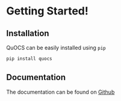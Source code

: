 # Getting Started!

## Installation

QuOCS can be easily installed using `pip`

```python
pip install quocs
```


## Documentation

The documentation can be found on [Github](https://quantum-ocs.github.io/QuOCS/html/index.html)

